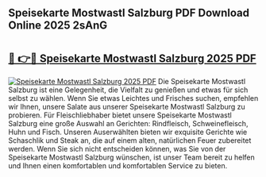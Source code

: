 ## Speisekarte Mostwastl Salzburg PDF Download Online 2025 2sAnG

# <h2><a href="http://gca7w6.nevu.top/?p=Speisekarte+Mostwastl+Salzburg">🔗 👉🔴 Speisekarte Mostwastl Salzburg 2025 PDF</a></h2>

[![Speisekarte Mostwastl Salzburg 2025 PDF](https://i.imgur.com/dBaPXMq.png)](http://gca7w6.nevu.top/?p=Speisekarte+Mostwastl+Salzburg)
Die Speisekarte Mostwastl Salzburg ist eine Gelegenheit, die Vielfalt zu genießen und etwas für sich selbst zu wählen. Wenn Sie etwas Leichtes und Frisches suchen, empfehlen wir Ihnen, unsere Salate aus unserer Speisekarte Mostwastl Salzburg zu probieren. Für Fleischliebhaber bietet unsere Speisekarte Mostwastl Salzburg eine große Auswahl an Gerichten: Rindfleisch, Schweinefleisch, Huhn und Fisch. Unseren Auserwählten bieten wir exquisite Gerichte wie Schaschlik und Steak an, die auf einem alten, natürlichen Feuer zubereitet werden. Wenn Sie sich nicht entscheiden können, was Sie von der Speisekarte Mostwastl Salzburg wünschen, ist unser Team bereit zu helfen und Ihnen einen komfortablen und komfortablen Service zu bieten.
